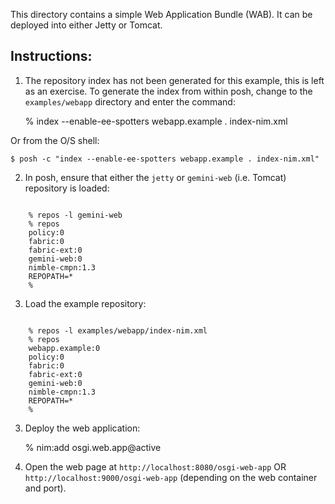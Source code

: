 This directory contains a simple Web Application Bundle (WAB). It can be deployed into either Jetty or Tomcat.

Instructions:
-------------

1. The repository index has not been generated for this example, this is left as an exercise. To generate the index from within posh, change to the `examples/webapp` directory and enter the command:

	% index --enable-ee-spotters webapp.example . index-nim.xml

Or from the O/S shell:

	$ posh -c "index --enable-ee-spotters webapp.example . index-nim.xml"

2. In posh, ensure that either the `jetty` or `gemini-web` (i.e. Tomcat) repository is loaded:
<pre><code>
    % repos -l gemini-web
    % repos
    policy:0
    fabric:0
    fabric-ext:0
    gemini-web:0
    nimble-cmpn:1.3
    REPOPATH=*
    %
</code></pre>

3. Load the example repository:
<pre><code>
    % repos -l examples/webapp/index-nim.xml
    % repos
    webapp.example:0
    policy:0
    fabric:0
    fabric-ext:0
    gemini-web:0
    nimble-cmpn:1.3
    REPOPATH=*
    %
</code></pre>

3. Deploy the web application:

	% nim:add osgi.web.app@active

4. Open the web page at `http://localhost:8080/osgi-web-app` OR `http://localhost:9000/osgi-web-app` (depending on the web container and port).
